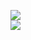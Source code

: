 [![](https://img.shields.io/badge/Made%20With-Github%20Spray-lightgrey.svg?style=for-the-badge&logo=github)](https://github.com/Annihil/github-spray#11408)  
[![](https://i.imgur.com/2DrTn0Z.gif)](https://github.com/Annihil/github-spray)